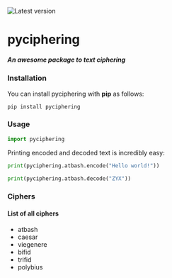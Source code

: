 ![Latest version](https://img.shields.io/pypi/v/pyciphering?color=%23f6d155&label=version&style=flat-square)

# pyciphering

##### An awesome package to text ciphering

### Installation

You can install pyciphering with **pip** as follows:

```
pip install pyciphering
```

### Usage

```python
import pyciphering
```

Printing encoded and decoded text is incredibly easy:

```python
print(pyciphering.atbash.encode("Hello world!"))

print(pyciphering.atbash.decode("ZYX"))
```

### Ciphers

#### List of all ciphers

- atbash
- caesar
- viegenere
- bifid
- trifid
- polybius
